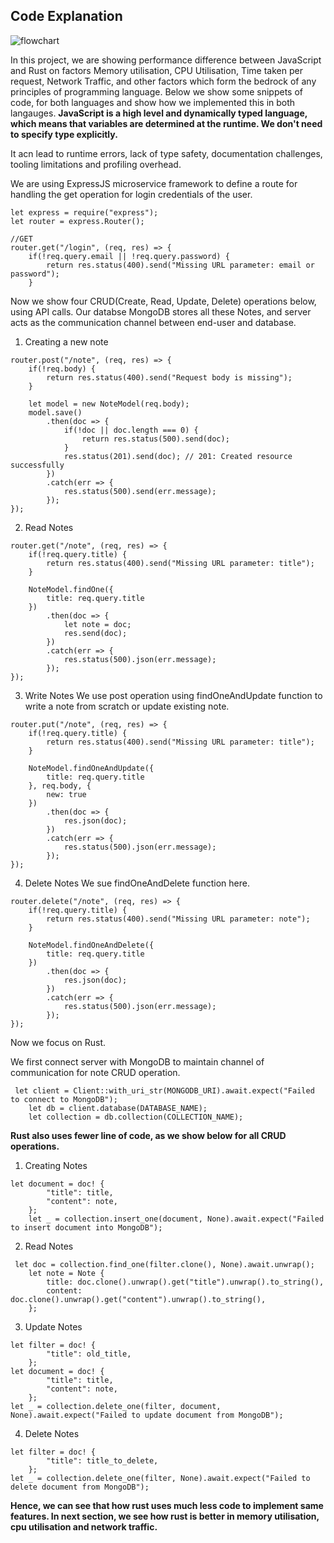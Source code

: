 ## Code Explanation

![flowchart](https://github.com/AdiKul1294/Group3-POPL-Project/assets/101890168/755f1fd0-35d2-43eb-b7d7-08e94609ef70)

In this project, we are showing performance difference between JavaScript and Rust on factors Memory utilisation, CPU Utilisation, Time taken per request, Network Traffic, and other factors which form the bedrock of any principles of programming language. Below we show some snippets of code, for both languages and show how we implemented this in both langauges.
**JavaScript is a high level and dynamically typed language, which means that variables are determined at the runtime. We don't need to specify type explicitly.**

It acn lead to runtime errors, lack of type safety, documentation challenges, tooling limitations and profiling overhead.

We are using ExpressJS microservice framework to define a route for handling the get operation for login credentials of the user.

```
let express = require("express");
let router = express.Router();

//GET
router.get("/login", (req, res) => {
    if(!req.query.email || !req.query.password) {
        return res.status(400).send("Missing URL parameter: email or password");
    }
```
Now we show four CRUD(Create, Read, Update, Delete) operations below, using API calls. Our databse MongoDB stores all these Notes, and server acts as the communication channel between end-user and database.

1. Creating a new note
```
router.post("/note", (req, res) => {
    if(!req.body) {
        return res.status(400).send("Request body is missing");
    }

    let model = new NoteModel(req.body);
    model.save()
        .then(doc => {
            if(!doc || doc.length === 0) {
                return res.status(500).send(doc);
            }
            res.status(201).send(doc); // 201: Created resource successfully 
        })
        .catch(err => {
            res.status(500).send(err.message);
        });
});
```

2. Read Notes
```
router.get("/note", (req, res) => {
    if(!req.query.title) {
        return res.status(400).send("Missing URL parameter: title");
    }

    NoteModel.findOne({
        title: req.query.title
    })
        .then(doc => {
            let note = doc;
            res.send(doc);
        })
        .catch(err => {
            res.status(500).json(err.message);
        });
});
```

3. Write Notes
We use post operation using findOneAndUpdate function to write a note from scratch or update existing note.
```
router.put("/note", (req, res) => {
    if(!req.query.title) {
        return res.status(400).send("Missing URL parameter: title");
    }

    NoteModel.findOneAndUpdate({
        title: req.query.title
    }, req.body, {
        new: true
    })
        .then(doc => {
            res.json(doc);
        })
        .catch(err => {
            res.status(500).json(err.message);
        });
});
```

4. Delete Notes
We sue findOneAndDelete function here.
```
router.delete("/note", (req, res) => {
    if(!req.query.title) {
        return res.status(400).send("Missing URL parameter: note");
    }

    NoteModel.findOneAndDelete({
        title: req.query.title
    })
        .then(doc => {
            res.json(doc);
        })
        .catch(err => {
            res.status(500).json(err.message);
        });
});
```

Now we focus on Rust. 


We first connect server with MongoDB to maintain channel of communication for note CRUD operation.
```
 let client = Client::with_uri_str(MONGODB_URI).await.expect("Failed to connect to MongoDB");
    let db = client.database(DATABASE_NAME);
    let collection = db.collection(COLLECTION_NAME);
```

**Rust also uses fewer line of code, as we show below for all CRUD operations.**

1. Creating Notes
```
let document = doc! {
        "title": title,
        "content": note,
    };
    let _ = collection.insert_one(document, None).await.expect("Failed to insert document into MongoDB");

```
2. Read Notes
```
 let doc = collection.find_one(filter.clone(), None).await.unwrap();
    let note = Note {
        title: doc.clone().unwrap().get("title").unwrap().to_string(),
        content: doc.clone().unwrap().get("content").unwrap().to_string(),
    };
```
3. Update Notes
```
let filter = doc! {
        "title": old_title,
    };
let document = doc! {
        "title": title,
        "content": note,
    };
let _ = collection.delete_one(filter, document, None).await.expect("Failed to update document from MongoDB");
```
4. Delete Notes
```
let filter = doc! {
        "title": title_to_delete,
    };
let _ = collection.delete_one(filter, None).await.expect("Failed to delete document from MongoDB");
```

**Hence, we can see that how rust uses much less code to implement same features. In next section, we see how rust is better in memory utilisation, cpu utilisation and network traffic.**
